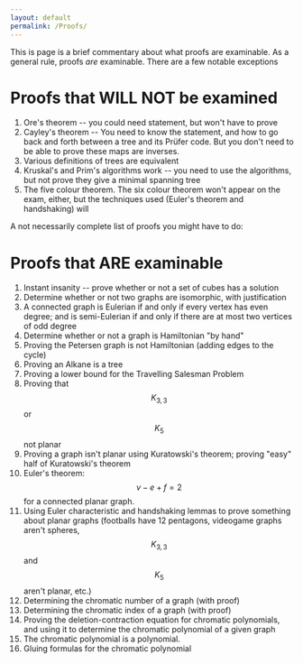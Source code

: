 ```yaml
---
layout: default
permalink: /Proofs/
---
```


This is page is a brief commentary about what proofs are examinable.  As a general rule, proofs *are* examinable.  There are a few notable exceptions

Proofs that WILL NOT be examined
====

1. Ore's theorem -- you could need statement, but won't have to prove
2. Cayley's theorem -- You need to know the statement, and how to go back and forth between a tree and its Prüfer code.  But you don't need to be able to prove these maps are inverses.
3. Various definitions of trees are equivalent
4. Kruskal's and Prim's algorithms work -- you need to use the algorithms, but not prove they give a minimal spanning tree
5. The five colour theorem.  The six colour theorem won't appear on the exam, either, but the techniques used (Euler's theorem and handshaking) will


A not necessarily complete list of proofs you might have to do:

Proofs that ARE examinable
=====
1. Instant insanity -- prove whether or not a set of cubes has a solution
2. Determine whether or not two graphs are isomorphic, with justification
3. A connected graph is Eulerian if and only if every vertex has even degree; and is semi-Eulerian if and only if there are at most two vertices of odd degree
4. Determine whether or not a graph is Hamiltonian "by hand"  
5. Proving the Petersen graph is not Hamiltonian (adding edges to the cycle)
6. Proving an Alkane is a tree
8. Proving a lower bound for the Travelling Salesman Problem
9. Proving that $$K_{3,3}$$ or $$K_5$$ not planar
10. Proving a graph isn't planar using Kuratowski's theorem; proving "easy" half of Kuratowski's theorem
11. Euler's theorem: $$v-e+f=2$$ for a connected planar graph.
12. Using Euler characteristic and handshaking lemmas to prove something about planar graphs (footballs have 12 pentagons, videogame graphs aren't spheres, $$K_{3,3}$$ and $$K_5$$ aren't planar, etc.)
13. Determining the chromatic number of a graph (with proof)
14. Determining the chromatic index of a graph (with proof)
15. Proving the deletion-contraction equation for chromatic polynomials, and using it to determine the chromatic polynomial of a given graph
16. The chromatic polynomial is a polynomial.
17. Gluing formulas for the chromatic polynomial
